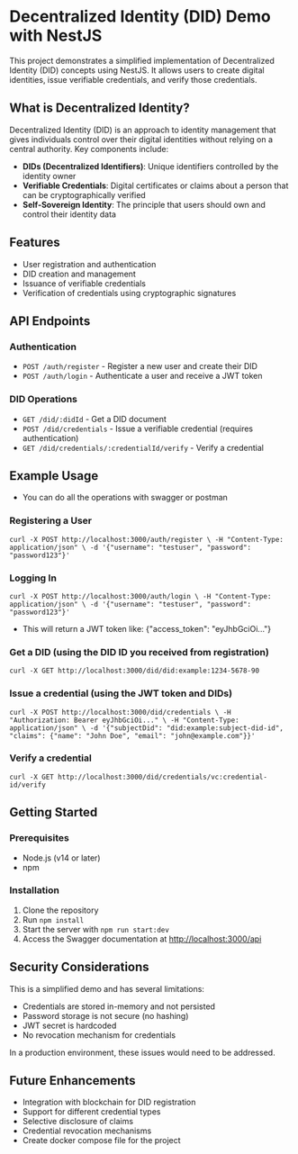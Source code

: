 # Decentralized Identity (DID) Demo with NestJS

This project demonstrates a simplified implementation of Decentralized Identity (DID) concepts using NestJS. It allows users to create digital identities, issue verifiable credentials, and verify those credentials.

## What is Decentralized Identity?

Decentralized Identity (DID) is an approach to identity management that gives individuals control over their digital identities without relying on a central authority. Key components include:

- **DIDs (Decentralized Identifiers)**: Unique identifiers controlled by the identity owner
- **Verifiable Credentials**: Digital certificates or claims about a person that can be cryptographically verified
- **Self-Sovereign Identity**: The principle that users should own and control their identity data

## Features

- User registration and authentication
- DID creation and management
- Issuance of verifiable credentials
- Verification of credentials using cryptographic signatures

## API Endpoints

### Authentication

- `POST /auth/register` - Register a new user and create their DID
- `POST /auth/login` - Authenticate a user and receive a JWT token

### DID Operations

- `GET /did/:didId` - Get a DID document
- `POST /did/credentials` - Issue a verifiable credential (requires authentication)
- `GET /did/credentials/:credentialId/verify` - Verify a credential

## Example Usage

- You can do all the operations with swagger or postman

### Registering a User

`curl -X POST http://localhost:3000/auth/register \
  -H "Content-Type: application/json" \
  -d '{"username": "testuser", "password": "password123"}'`

### Logging In

  `curl -X POST http://localhost:3000/auth/login \
  -H "Content-Type: application/json" \
  -d '{"username": "testuser", "password": "password123"}'`

- This will return a JWT token like: {"access_token": "eyJhbGciOi..."}

### Get a DID (using the DID ID you received from registration)

  `curl -X GET http://localhost:3000/did/did:example:1234-5678-90`

### Issue a credential (using the JWT token and DIDs)

  `curl -X POST http://localhost:3000/did/credentials \
  -H "Authorization: Bearer eyJhbGciOi..." \
  -H "Content-Type: application/json" \
  -d '{"subjectDid": "did:example:subject-did-id", "claims": {"name": "John Doe", "email": "john@example.com"}}'`

### Verify a credential

  `curl -X GET http://localhost:3000/did/credentials/vc:credential-id/verify`

## Getting Started

### Prerequisites

- Node.js (v14 or later)
- npm

### Installation

1. Clone the repository
2. Run `npm install`
3. Start the server with `npm run start:dev`
4. Access the Swagger documentation at <http://localhost:3000/api>

## Security Considerations

This is a simplified demo and has several limitations:

- Credentials are stored in-memory and not persisted
- Password storage is not secure (no hashing)
- JWT secret is hardcoded
- No revocation mechanism for credentials

In a production environment, these issues would need to be addressed.

## Future Enhancements

- Integration with blockchain for DID registration
- Support for different credential types
- Selective disclosure of claims
- Credential revocation mechanisms
- Create docker compose file for the project
